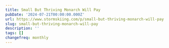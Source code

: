 ```yaml
---
title: Small But Thriving Monarch Will Pay
pubDate: '2024-07-21T00:00:00.000Z'
url: https://www.stormskiing.com/p/small-but-thriving-monarch-will-pay
slug: small-but-thriving-monarch-will-pay
description: ''
tags: []
changefreq: monthly
---
```


<!-- Add post content below -->
